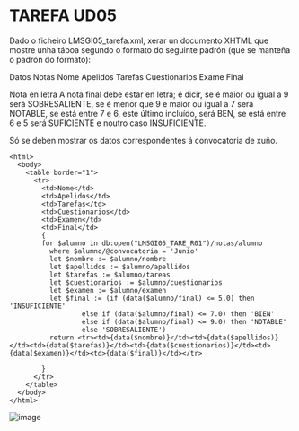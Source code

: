 # TAREFA UD05

Dado o ficheiro LMSGI05_tarefa.xml, xerar un documento XHTML que mostre unha táboa segundo o formato do seguinte padrón (que se manteña o padrón do formato):

Datos	Notas
Nome	Apelidos	Tarefas	Cuestionarios	Exame	Final

Nota en letra
A nota final debe estar en letra; é dicir, se é maior ou igual a 9 será SOBRESALIENTE, se é menor que 9 e maior ou igual a 7 será NOTABLE, se está entre 7 e 6, este último incluído, será BEN, se está entre 6 e 5 será SUFICIENTE e noutro caso INSUFICIENTE.

Só se deben mostrar os datos correspondentes á convocatoria de xuño.

```Xquery
<html>
  <body>
    <table border="1">
      <tr>
        <td>Nome</td>
        <td>Apelidos</td>
        <td>Tarefas</td>
        <td>Cuestionarios</td>
        <td>Examen</td>
        <td>Final</td>
        {
        for $alumno in db:open("LMSGI05_TARE_R01")/notas/alumno
          where $alumno/@convocatoria = 'Junio'
          let $nombre := $alumno/nombre
          let $apellidos := $alumno/apellidos
          let $tarefas := $alumno/tareas
          let $cuestionarios := $alumno/cuestionarios
          let $examen := $alumno/examen
          let $final := (if (data($alumno/final) <= 5.0) then 'INSUFICIENTE'
                  else if (data($alumno/final) <= 7.0) then 'BIEN' 
                  else if (data($alumno/final) <= 9.0) then 'NOTABLE' 
                  else 'SOBRESALIENTE')
          return <tr><td>{data($nombre)}</td><td>{data($apellidos)}</td><td>{data($tarefas)}</td><td>{data($cuestionarios)}</td><td>{data($examen)}</td><td>{data($final)}</td></tr>
          
        }
      </tr>
    </table>
  </body>
</html>
```
![image](https://user-images.githubusercontent.com/44543081/57030573-7439d080-6c45-11e9-923c-1ff2ff0effde.png)

